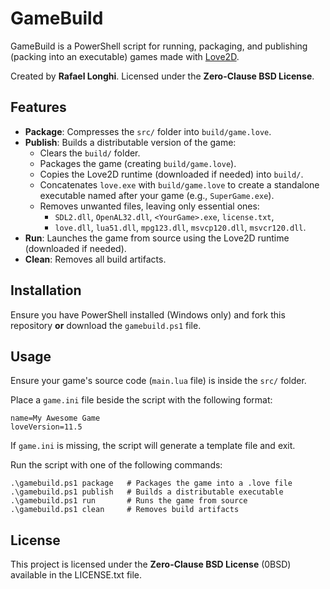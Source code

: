 # GameBuild

GameBuild is a PowerShell script for running, packaging, and publishing (packing into an executable) games made with [Love2D](https://love2d.org/).

Created by **Rafael Longhi**. Licensed under the **Zero-Clause BSD License**.

## Features

- **Package**: Compresses the `src/` folder into `build/game.love`.
- **Publish**: Builds a distributable version of the game:
  - Clears the `build/` folder.
  - Packages the game (creating `build/game.love`).
  - Copies the Love2D runtime (downloaded if needed) into `build/`.
  - Concatenates `love.exe` with `build/game.love` to create a standalone executable named after your game (e.g., `SuperGame.exe`).
  - Removes unwanted files, leaving only essential ones:
    - `SDL2.dll`, `OpenAL32.dll`, `<YourGame>.exe`, `license.txt`,
    - `love.dll`, `lua51.dll`, `mpg123.dll`, `msvcp120.dll`, `msvcr120.dll`.
- **Run**: Launches the game from source using the Love2D runtime (downloaded if needed).
- **Clean**: Removes all build artifacts.

## Installation

Ensure you have PowerShell installed (Windows only) and fork this repository **or** download the `gamebuild.ps1` file.

## Usage

Ensure your game's source code (`main.lua` file) is inside the `src/` folder.

Place a `game.ini` file beside the script with the following format:

```
name=My Awesome Game
loveVersion=11.5
```

If `game.ini` is missing, the script will generate a template file and exit.

Run the script with one of the following commands:

```
.\gamebuild.ps1 package   # Packages the game into a .love file
.\gamebuild.ps1 publish   # Builds a distributable executable
.\gamebuild.ps1 run       # Runs the game from source
.\gamebuild.ps1 clean     # Removes build artifacts
```

## License

This project is licensed under the **Zero-Clause BSD License** (0BSD) available in the LICENSE.txt file.

